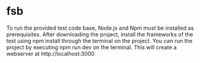 # fsb

To run the provided test code base, ​Node.js ​and ​Npm ​must be installed as prerequisites.
After downloading the project, install the frameworks of the test using ​npm install ​through the terminal on the project. You can run the project by executing ​npm run dev ​on the terminal. This will create a webserver at ​http://localhost:3000

